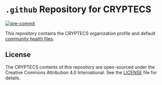 # `.github` Repository for CRYPTECS

[![pre-commit](https://img.shields.io/badge/pre--commit-enabled-brightgreen?logo=pre-commit&logoColor=white)](https://github.com/pre-commit/pre-commit)

This repository contains the CRYPTECS organization profile and default
[community health files][health-files].

## License

The CRYPTECS contents of this repository are open-sourced under the Creative
Commons Attribution 4.0 International. See the [LICENSE](LICENSE) file for
details.

[health-files]: https://docs.github.com/en/communities/setting-up-your-project-for-healthy-contributions/creating-a-default-community-health-file
